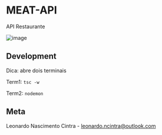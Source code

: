 # MEAT-API
API Restaurante

![image](https://user-images.githubusercontent.com/5832193/38747158-45b74cf4-3f20-11e8-9dce-782a3cbc8679.png)

## Development

Dica: abre dois terminais

Term1: `tsc -w`

Term2: `nodemon`

## Meta
Leonardo Nascimento Cintra - leonardo.ncintra@outlook.com

